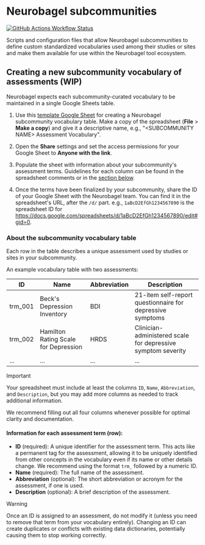 # Neurobagel subcommunities

[![GitHub Actions Workflow Status](https://img.shields.io/github/actions/workflow/status/neurobagel/communities/update_enigma_assessments.yaml?style=flat-square&label=ENIGMA-PD&link=https%3A%2F%2Fgithub.com%2Fneurobagel%2Fcommunities%2Fblob%2Fmain%2F.github%2Fworkflows%2Fupdate_enigma_assessments.yaml)](https://github.com/neurobagel/communities/blob/main/.github/workflows/update_enigma_assessments.yaml)

Scripts and configuration files that allow Neurobagel subcommunities to define custom standardized vocabularies used among their studies or sites and make them available for use within the Neurobagel tool ecosystem.

## Creating a new subcommunity vocabulary of assessments (WIP)
<!-- TODO: Once finalized, add instructions for creating a file with vocab namespace metadata. -->

Neurobagel expects each subcommunity-curated vocabulary to be maintained in a single Google Sheets table.

1. Use this [template Google Sheet](https://docs.google.com/spreadsheets/d/1O02EnpRCNMALeGpyVzDw6bSuDlJuvTPMNvqILDKk1xM/edit?usp=sharing) for creating a Neurobagel subcommunity vocabulary table.
Make a copy of the spreadsheet (**File** > **Make a copy**) and give it a descriptive name, e.g., "\<SUBCOMMUNITY NAME\> Assessment Vocabulary".

2. Open the **Share** settings and set the access permissions for your Google Sheet to **Anyone with the link**.

3. Populate the sheet with information about your subcommunity's assessment terms. 
Guidelines for each column can be found in the spreadsheet comments or in the [section below](#about-the-subcommunity-vocabulary-table).

4. Once the terms have been finalized by your subcommunity, share the ID of your Google Sheet with the Neurobagel team. 
You can find it in the spreadsheet's URL, after the `/d/` part.
e.g., `1aBcD2EfGh1234567890` is the spreadsheet ID for https://docs.google.com/spreadsheets/d/1aBcD2EfGh1234567890/edit#gid=0.

### About the subcommunity vocabulary table

Each row in the table describes a unique assessment used by studies or sites in your subcommunity. 

An example vocabulary table with two assessments:

ID | Name | Abbreviation | Description
---- | ---- | ---- | ----
trm_001 | Beck's Depression Inventory | BDI | 21-item self-report questionnaire for depressive symptoms
trm_002 | Hamilton Rating Scale for Depression | HRDS | Clinician-administered scale for depressive symptom severity
... | ... | ... | ...

>[!IMPORTANT]
>Your spreadsheet must include at least the columns `ID`, `Name`, `Abbreviation`, and `Description`, but you may add more columns as needed to track additional information.

We recommend filling out all four columns whenever possible for optimal clarity and documentation.

#### Information for each assessment term (row):  

- **ID** (required): A unique identifier for the assessment term. 
    This acts like a permanent tag for the assessment, allowing it to be uniquely identified from other concepts in the vocabulary even if its name or other details change. 
    We recommend using the format `trm_` followed by a numeric ID.
- **Name** (required): The full name of the assessment.
- **Abbreviation** (optional): The short abbreviation or acronym for the assessment, if one is used.
- **Description** (optional): A brief description of the assessment.

>[!WARNING]
>Once an ID is assigned to an assessment, do not modify it (unless you need to remove that term from your vocabulary entirely). 
>Changing an ID can create duplicates or conflicts with existing data dictionaries, potentially causing them to stop working correctly.
